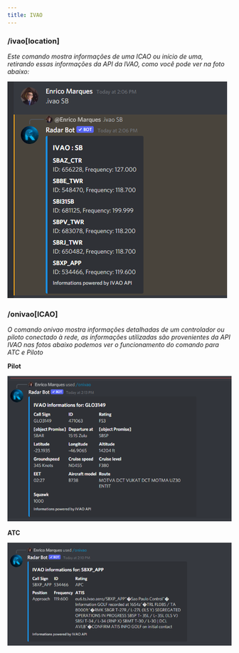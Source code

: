 ```yaml
---
title: IVAO
---
```

### /ivao[location]

*Este comando mostra informações de uma ICAO ou início de uma, retirando essas informações da API da IVAO, como você pode ver na foto abaixo:*

![Ivao](../../../../../../assets/docs/portuguese/ivao/ivao.png)


### /onivao[ICAO]

*O comando onivao mostra informações detalhadas de um controlador ou piloto conectado à rede, as informações utilizadas são provenientes da API IVAO nas fotos abaixo podemos ver o funcionamento do comando para ATC e Piloto*

**Pilot**

![Pilot Ivao](../../../../../../assets/docs/portuguese/ivao/pilotivao.png)



**ATC**

![Pilot Ivao](../../../../../../assets/docs/portuguese/ivao/ATCivao.png)
